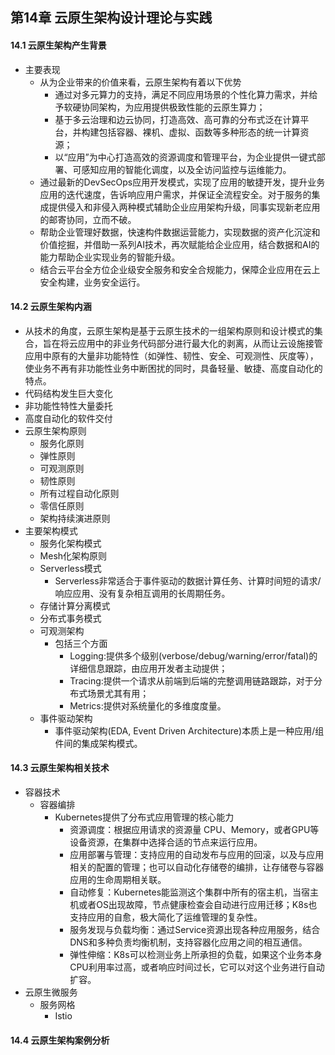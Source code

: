 ## 第14章 云原生架构设计理论与实践
#### 14.1 云原生架构产生背景
- 主要表现
	- 从为企业带来的价值来看，云原生架构有着以下优势
		- 通过对多元算力的支持，满足不同应用场景的个性化算力需求，并给予软硬协同架构，为应用提供极致性能的云原生算力；
		- 基于多云治理和边云协同，打造高效、高可靠的分布式泛在计算平台，并构建包括容器、裸机、虚拟、函数等多种形态的统一计算资源；
		- 以“应用”为中心打造高效的资源调度和管理平台，为企业提供一键式部署、可感知应用的智能化调度，以及全访问监控与运维能力。
	- 通过最新的DevSecOps应用开发模式，实现了应用的敏捷开发，提升业务应用的迭代速度，告诉响应用户需求，并保证全流程安全。对于服务的集成提供侵入和非侵入两种模式辅助企业应用架构升级，同事实现新老应用的邮寄协同，立而不破。
	- 帮助企业管理好数据，快速构件数据运营能力，实现数据的资产化沉淀和价值挖掘，并借助一系列AI技术，再次赋能给企业应用，结合数据和AI的能力帮助企业实现业务的智能升级。
	- 结合云平台全方位企业级安全服务和安全合规能力，保障企业应用在云上安全构建，业务安全运行。
#### 14.2 云原生架构内涵
- 从技术的角度，云原生架构是基于云原生技术的一组架构原则和设计模式的集合，旨在将云应用中的非业务代码部分进行最大化的剥离，从而让云设施接管应用中原有的大量非功能特性（如弹性、韧性、安全、可观测性、灰度等），使业务不再有非功能性业务中断困扰的同时，具备轻量、敏捷、高度自动化的特点。
- 代码结构发生巨大变化
- 非功能性特性大量委托
- 高度自动化的软件交付
- 云原生架构原则
	- 服务化原则
	- 弹性原则
	- 可观测原则
	- 韧性原则
	- 所有过程自动化原则
	- 零信任原则
	- 架构持续演进原则
- 主要架构模式
	- 服务化架构模式
	- Mesh化架构原则
	- Serverless模式
		- Serverless非常适合于事件驱动的数据计算任务、计算时间短的请求/响应应用、没有复杂相互调用的长周期任务。
	- 存储计算分离模式
	- 分布式事务模式
	- 可观测架构
		- 包括三个方面
			- Logging:提供多个级别(verbose/debug/warning/error/fatal)的详细信息跟踪，由应用开发者主动提供；
			- Tracing:提供一个请求从前端到后端的完整调用链路跟踪，对于分布式场景尤其有用；
			- Metrics:提供对系统量化的多维度度量。
	- 事件驱动架构
		- 事件驱动架构(EDA, Event Driven Architecture)本质上是一种应用/组件间的集成架构模式。
#### 14.3 云原生架构相关技术
- 容器技术
	- 容器编排
		- Kubernetes提供了分布式应用管理的核心能力
			- 资源调度：根据应用请求的资源量 CPU、Memory，或者GPU等设备资源，在集群中选择合适的节点来运行应用。
			- 应用部署与管理：支持应用的自动发布与应用的回滚，以及与应用相关的配置的管理；也可以自动化存储卷的编排，让存储卷与容器应用的生命周期相关联。
			- 自动修复：Kubernetes能监测这个集群中所有的宿主机，当宿主机或者OS出现故障，节点健康检查会自动进行应用迁移；K8s也支持应用的自愈，极大简化了运维管理的复杂性。
			- 服务发现与负载均衡：通过Service资源出现各种应用服务，结合DNS和多种负责均衡机制，支持容器化应用之间的相互通信。
			- 弹性伸缩：K8s可以检测业务上所承担的负载，如果这个业务本身CPU利用率过高，或者响应时间过长，它可以对这个业务进行自动扩容。
- 云原生微服务
	- 服务网格
		- Istio
#### 14.4 云原生架构案例分析
